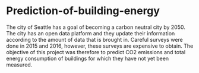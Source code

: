 # Prediction-of-building-energy
The city of Seattle has a goal of becoming a carbon neutral city by 2050. The city has an open data platform and they update their information according to the amount of data that is brought in. Careful surveys were done in 2015 and 2016, however, these surveys are expensive to obtain. The objective of this project was therefore to predict CO2 emissions and total energy consumption of buildings for which they have not yet been measured.
